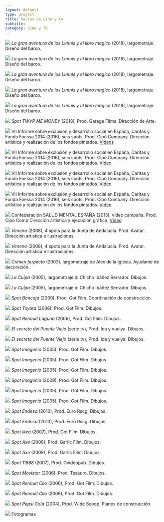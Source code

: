 ```yaml
---
layout: default
type: project
title: Varios de cine y tv
subtitle:
category: Cine y TV
---
```

![](41.jpg)
*La gran aventura de los Lunnis y el libro magico* (2018), largometraje. Diseño del barco.

![](42.jpg)
*La gran aventura de los Lunnis y el libro magico* (2018), largometraje. Diseño del barco.

![](43.jpg)
*La gran aventura de los Lunnis y el libro magico* (2018), largometraje. Diseño del barco.

![](44.jpg)
*La gran aventura de los Lunnis y el libro magico* (2018), largometraje. Diseño del barco.

![](45.jpg)
*La gran aventura de los Lunnis y el libro magico* (2018), largometraje. Diseño del barco.

![](40.jpg)
*Spot TWYP ME MONEY* (2018), Prod. Garage Films. Dirección de Arte.

![](32.jpg)
VII Informe sobre exclusión y desarrollo social en España, Caritas y Funda
Foessa 2014 (2016), seis spots. Prod. Cipó Company. Dirección artística y realización de los fondos pintados.
[Videos](https://www.youtube.com/channel/UCZ7PynCkyqbWPFZrMquXTxA)

![](33.jpg)
VII Informe sobre exclusión y desarrollo social en España, Caritas y Funda
Foessa 2014 (2016), seis spots. Prod. Cipó Company. Dirección artística y realización de los fondos pintados.
[Video](https://www.youtube.com/watch?v=EDvGWKzlWoI)

![](34.jpg)
VII Informe sobre exclusión y desarrollo social en España, Caritas y Funda
Foessa 2014 (2016), seis spots. Prod. Cipó Company. Dirección artística y realización de los fondos pintados.
[Video](https://www.youtube.com/watch?v=K_S6vgT4kiQ)

![](35.jpg)
VII Informe sobre exclusión y desarrollo social en España, Caritas y Funda
Foessa 2014 (2016), seis spots. Prod. Cipó Company. Dirección artística y realización de los fondos pintados.
[Video](https://www.youtube.com/watch?v=W1CtJVmo1dQ)

![](39.jpg)
Confederación SALUD MENTAL ESPAÑA (2015), vídeo campaña. Prod. Cipó Comp Dirección artística y ejecución gráfica.
[Video](https://www.youtube.com/watch?v=WlClkgB8Xmg)

![](01.jpg)
*Veneno* (2008), 4 spots para la Junta de Andalucía. Prod. Avatar. Dirección artistica e ilustraciones.

![](02.jpg)
*Veneno* (2008), 4 spots para la Junta de Andalucía. Prod. Avatar. Dirección artistica e ilustraciones.

![](03.jpg)
*Crimen ferpecto* (2003), largometraje de Alex de la Iglesia. Ayudante de decoración.

![](04.jpg)
*La Culpa* (2005), largometraje di Chicho Ibáñez Serrador. Dibujos.

![](05.jpg)
*La Culpa* (2005), largometraje di Chicho Ibáñez Serrador. Dibujos.

![](06.jpg)
*Spot Bancaja* (2009), Prod. Got Film. Coordinación de construcción.

![](08.jpg)
*Spot Toyota* (2006), Prod. Got Film. Dibujos.

![](09.jpg)
*Spot Renault Laguna* (2006), Prod. Got Film. Dibujos.

![](10.jpg)
*El secreto del Puente Viejo* (serie tv), Prod. Ida y vuelya. Dibujos.

![](11.jpg)
*El secreto del Puente Viejo* (serie tv), Prod. Ida y vuelya. Dibujos.

![](12.jpg)
*Spot Imagenio* (2005), Prod. Got Film. Dibujos.

![](13.jpg)
*Spot Imagenio* (2005), Prod. Got Film. Dibujos.

![](14.jpg)
*Spot Imagenio* (2005), Prod. Got Film. Dibujos.

![](15.jpg)
*Spot Imagenio* (2009), Prod. Got Film. Dibujos.

![](16.jpg)
*Spot Imagenio* (2005), Prod. Got Film. Dibujos.

![](17.jpg)
*Spot Imagenio* (2005), Prod. Got Film. Dibujos.

![](19.jpg)
*Spot Endesa* (2010), Prod. Euro Rscg. Dibujos.

![](20.jpg)
*Spot Endesa* (2010), Prod. Euro Rscg. Dibujos.

![](21.jpg)
*Spot Ikea* (2007), Prod. Got Film. Dibujos.

![](24.jpg)
*Spot Axe* (2008), Prod. Garlic Film. Dibujos.

![](25.jpg)
*Spot Axe* (2008), Prod. Garlic Film. Dibujos.

![](26.jpg)
*Spot 11888* (2007), Prod. Ovideopub. Dibujos.

![](27.jpg)
*Spot Movistar* (2006), Prod. Tesauro. Dibujos.

![](28.jpg)
*Spot Renault Clio* (2006), Prod. Got Film. Dibujos.

![](29.jpg)
*Spot Renault Clio* (2006), Prod. Got Film. Dibujos.

![](30.jpg)
*Spot Pepsi Cola* (2004), Prod. Wide Scoop. Planos de construcción.

![](31.jpg)
Fotogramas
